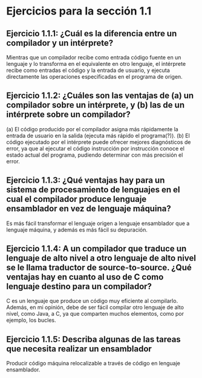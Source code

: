 # Ejercicios para la sección 1.1

## Ejercicio 1.1.1: ¿Cuál es la diferencia entre un compilador y un intérprete?
Mientras que un compilador recibe como entrada código fuente en un lenguaje y lo transforma en el equivalente en otro lenguaje, el intérprete recibe como entradas el código y la entrada de usuario, y ejecuta directamente las operaciones especificadas en el programa de origen.

## Ejercicio 1.1.2: ¿Cuáles son las ventajas de (a) un compilador sobre un intérprete, y (b) las de un intérprete sobre un compilador?
(a) El código producido por el compilador asigna más rápidamente la entrada de usuario en la salida (ejecuta más rápido el programa(?)).
(b) El código ejecutado por el intérprete puede ofrecer mejores diagnósticos de error, ya que al ejecutar el código instrucción por instrucción conoce el estado actual del programa, pudiendo determinar con más precisión el error.

## Ejercicio 1.1.3: ¿Qué ventajas hay para un sistema de procesamiento de lenguajes en el cual el compilador produce lenguaje ensamblador en vez de lenguaje máquina?
Es más fácil transformar el lenguaje origen a lenguaje ensamblador que a lenguaje máquina, y además es más fácil su depuración.

## Ejercicio 1.1.4: A un compilador que traduce un lenguaje de alto nivel a otro lenguaje de alto nivel se le llama traductor de source-to-source. ¿Qué ventajas hay en cuanto al uso de C como lenguaje destino para un compilador?
C es un lenguaje que produce un código muy eficiente al compilarlo. Además, en mi opinión, debe de ser fácil compilar otro lenguaje de alto nivel, como Java, a C, ya que comparten muchos elementos, como por ejemplo, los bucles.

## Ejercicio 1.1.5: Describa algunas de las tareas que necesita realizar un ensamblador
Producir código máquina relocalizable a través de código en lenguaje ensamblador.
